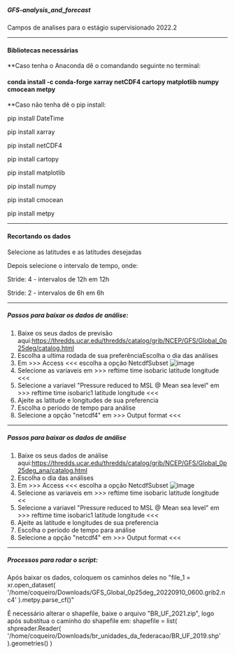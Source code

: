 ##### GFS-analysis_and_forecast #####
Campos de analises para o estágio supervisionado 2022.2
____________________________________________________________________________________________________________________________
#### Bibliotecas necessárias ####

**Caso tenha o Anaconda dê o comandando seguinte no terminal: 
#### conda install -c conda-forge xarray netCDF4 cartopy matplotlib numpy cmocean metpy ####

**Caso não tenha dê o pip install:

pip install DateTime

pip install xarray

pip install netCDF4

pip install cartopy

pip install matplotlib

pip install numpy

pip install cmocean

pip install metpy

____________________________________________________________________________________________________________________________

#### Recortando os dados ####

Selecione as latitudes e as latitudes desejadas

Depois selecione o intervalo de tempo, onde:

Stride: 4 - intervalos de 12h em 12h

Stride: 2 - intervalos de 6h em 6h

____________________________________________________________________________________________________________________________

##### Passos para baixar os dados de análise: #####

1. Baixe os seus dados de previsão aqui:https://thredds.ucar.edu/thredds/catalog/grib/NCEP/GFS/Global_0p25deg/catalog.html
2. Escolha a ultima rodada de sua preferênciaEscolha o dia das análises 
3. Em >>> Access <<< escolha a opção NetcdfSubset
![image](https://user-images.githubusercontent.com/91283739/189402418-94e9d495-ffae-4f84-a3fd-ef30f40b3b36.png)
4. Selecione as variaveis em >>> reftime time isobaric latitude longitude <<<
5. Selecione a variavel "Pressure reduced to MSL @ Mean sea level" em >>> reftime time isobaric1 latitude longitude <<<
6. Ajeite as latitude e longitudes de sua preferencia
7. Escolha o periodo de tempo para análise
8. Selecione a opção "netcdf4" em >>> Output format <<<

____________________________________________________________________________________________________________________________

##### Passos para baixar os dados de análise #####

1. Baixe os seus dados de análise aqui:https://thredds.ucar.edu/thredds/catalog/grib/NCEP/GFS/Global_0p25deg_ana/catalog.html
2. Escolha o dia das análises
3. Em >>> Access <<< escolha a opção NetcdfSubset
![image](https://user-images.githubusercontent.com/91283739/189402173-d35dfdf3-7fc4-4e59-be96-0634c9da36ad.png)
4. Selecione as variaveis em >>> reftime time isobaric latitude longitude <<
5. Selecione a variavel "Pressure reduced to MSL @ Mean sea level" em >>> reftime time isobaric1 latitude longitude <<<
6. Ajeite as latitude e longitudes de sua preferencia
7. Escolha o periodo de tempo para análise
8. Selecione a opção "netcdf4" em >>> Output format <<<

____________________________________________________________________________________________________________________________
##### Processos para rodar o script: #####
Após baixar os dados, coloquem os caminhos deles no "file_1 = xr.open_dataset(
    '/home/coqueiro/Downloads/GFS_Global_0p25deg_20220910_0600.grib2.nc4'
    ).metpy.parse_cf()"
    
É necessário alterar o shapefile, baixe o arquivo "BR_UF_2021.zip", logo após substitua o caminho do shapefile em: shapefile = list(
        shpreader.Reader(
        '/home/coqueiro/Downloads/br_unidades_da_federacao/BR_UF_2019.shp'
        ).geometries()
        )
     

